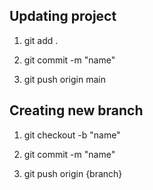 ## Updating project

1. git add .

2. git commit -m "name"

3. git push origin main

## Creating new branch

1. git checkout -b "name"

2. git commit -m "name"

3. git push origin {branch}
